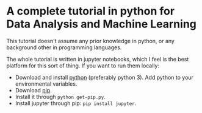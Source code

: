 # A complete tutorial in python for Data Analysis and Machine Learning

This tutorial doesn't assume any prior knowledge in python, or any background other in programming languages. 

The whole tutorial is written in jupyter notebooks, which I feel is the best platform for this sort of thing. If you want to run them locally:

- Download and install [python](https://www.python.org/downloads/) (preferably python 3). Add python to your environmental variables.
- Download [pip](https://bootstrap.pypa.io/get-pip.py).
- Install it through `python get-pip.py`.
- Install jupyter through pip: `pip install jupyter`.
